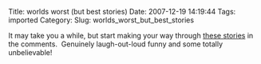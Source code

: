 Title: worlds worst (but best stories)
Date: 2007-12-19 14:19:44
Tags: imported
Category: 
Slug: worlds_worst_but_best_stories

It may take you a while, but start making your way through <a href="http://jalopnik.com/cars/question-of-the-day/who-is-the-worst-driver-youve-ever-met-335240.php">these stories</a> in the comments.  Genuinely laugh-out-loud funny and some totally unbelievable!
